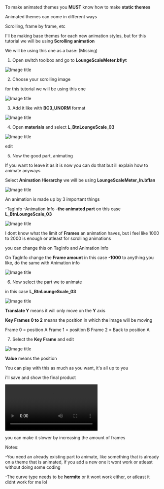 To make animated themes you **MUST** know how to make **static themes**

Animated themes can come in different ways

Scrolling, frame by frame, etc

I'll be making base themes for each new animation styles, but for this tutorial we will be using **Scrolling animation**

We  will be using this one as a base: (Missing)

1. Open switch toolbox and go to **LoungeScaleMeter.bflyt**

![Image title](imgs/scrolling/s1.png)

2. Choose your scrolling image

for this tutorial we will be using this one

![Image title](imgs/scrolling/s2.png)

3. Add it like with **BC3_UNORM** format

![Image title](imgs/scrolling/s3.png)

4. Open **materials** and select **L_BtnLoungeScale_03**

![Image title](imgs/scrolling/s4.png)

edit

5. Now the good part, animating

If you want to leave it as it is now you can do that but ill explain how to animate anyways

Select **Animation Hierarchy** we will be using **LoungeScaleMeter_In.bflan**

![Image title](imgs/scrolling/s5.png)

An animation is made up by 3 important things

-TagInfo
-Animation Info
-**the animated part** on this case **L_BtnLoungeScale_03**

![Image title](imgs/scrolling/s6.png)

I dont know what the limit of **Frames** an animation haves, but i feel like 1000 to 2000 is enough or atleast for scrolling animations

you can change this on TagInfo and Animation Info

On TagInfo change the **Frame amount** in this case **-1000** to anything you like, do the same with Animation info

![Image title](imgs/scrolling/s7.png)

6. Now select the part we to animate

in this case **L_BtnLoungeScale_03**

![Image title](imgs/scrolling/s8.png)

**Translate Y** means it will only move on the **Y** axis

**Key Frames 0 to 2** means the position in which the image will be moving

Frame 0 = position A
Frame 1 = position B
Frame 2 = Back to position A

7. Select the **Key Frame** and edit

![Image title](imgs/scrolling/s9.png)

**Value** means the position

You can play with this as much as you want, it's all up to you

i'll save and show the final product

<video controls>
<source src="../imgs/scrolling/vs.mp4" type="video/mp4">
</video>

you can make it slower by increasing the amount of frames

Notes:

-You need an already existing part to animate, like something that is already on a theme that is animated, if you add a new one it wont work or atleast without doing some coding

-The curve type needs to be **hermite** or it wont work either, or atleast it didnt work for me lol